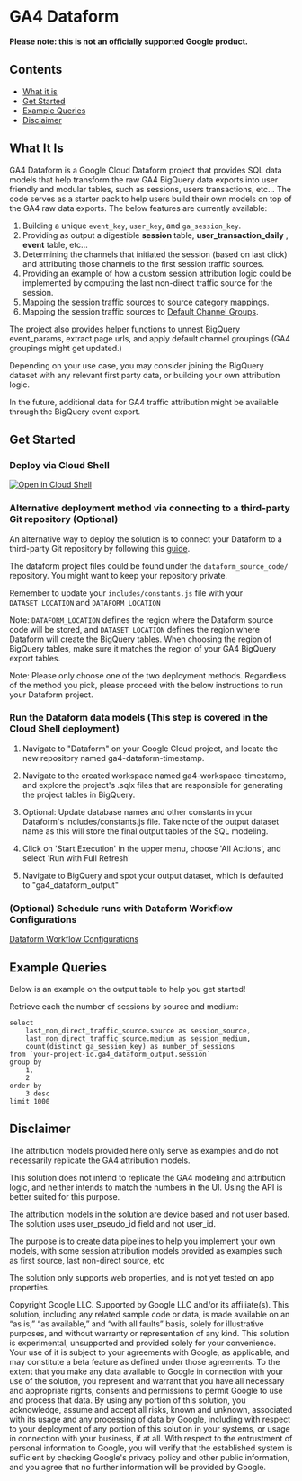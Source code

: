 
# GA4 Dataform

**Please note: this is not an officially supported Google product.**

## Contents
- [What it is](#what-it-is)
- [Get Started](#get-started)
- [Example Queries](#example-queries)
- [Disclaimer](#disclaimer)

## What It Is

GA4 Dataform is a Google Cloud Dataform project that provides SQL data models that help transform the raw GA4 BigQuery data exports into user friendly and modular tables, such as sessions, users transactions, etc... The code serves as a starter pack to help users build their own models on top of the GA4 raw data exports. The below features are currently available:

1. Building a unique `event_key`, `user_key`, and `ga_session_key`.
2. Providing as output a digestible **session** table, **user_transaction_daily** , **event** table, etc...
3. Determining the channels that initiated the session (based on last click) and attributing those channels to the first session traffic sources.
4. Providing an example of how a custom session attribution logic could be implemented by computing the last non-direct traffic source for the session.
5. Mapping the session traffic sources to [source category mappings](https://support.google.com/analytics/answer/9756891?hl=en#list").
6. Mapping the session traffic sources to [Default Channel Groups](https://support.google.com/analytics/answer/9756891?hl=en).

The project also provides helper functions to unnest BigQuery event_params, extract page urls, and apply default channel groupings (GA4 groupings might get updated.)

Depending on your use case, you may consider joining the BigQuery dataset with any relevant first party data, or building your own attribution logic. 

In the future, additional data for GA4 traffic attribution might be available through the BigQuery event export.

## Get Started

### Deploy via Cloud Shell

[![Open in Cloud Shell](https://gstatic.com/cloudssh/images/open-btn.png)](https://ssh.cloud.google.com/cloudshell/open?cloudshell_git_repo=https://github.com/google-marketing-solutions/ga4_dataform&cloudshell_tutorial=tutorial.md)

### Alternative deployment method via connecting to a third-party Git repository (Optional)

An alternative way to deploy the solution is to connect your Dataform to a third-party Git repository by following this [guide](https://cloud.google.com/dataform/docs/connect-repository). 

The dataform project files could be found under the `dataform_source_code/` repository. You might want to keep your repository private.

Remember to update your `includes/constants.js` file with your `DATASET_LOCATION` and `DATAFORM_LOCATION`

Note: `DATAFORM_LOCATION` defines the region where the Dataform source code will be stored, and `DATASET_LOCATION` defines the region where Dataform will create the BigQuery tables. When choosing the region of BigQuery tables, make sure it matches the region of your GA4 BigQuery export tables.

Note: Please only choose one of the two deployment methods. Regardless of the method you pick, please proceed with the below instructions to run your Dataform project.

### Run the Dataform data models (This step is covered in the Cloud Shell deployment)

1. Navigate to "Dataform" on your Google Cloud project, and locate the new repository named ga4-dataform-timestamp. 

2. Navigate to the created workspace named ga4-workspace-timestamp, and explore
the project's .sqlx files that are responsible for generating the project tables in BigQuery.

3. Optional: Update database names and other constants in your Dataform's includes/constants.js file. Take note
of the output dataset name as this will store the final output tables of the SQL modeling.

4. Click on 'Start Execution' in the upper menu, choose 'All Actions', and select 'Run with Full Refresh'

5. Navigate to BigQuery and spot your output dataset, which is defaulted to "ga4_dataform_output"

### (Optional) Schedule runs with Dataform Workflow Configurations
[Dataform Workflow Configurations](https://cloud.google.com/dataform/docs/workflow-configurations)

## Example Queries

Below is an example on the output table to help you get started!

Retrieve each the number of sessions by source and medium:
>
    select
        last_non_direct_traffic_source.source as session_source,
        last_non_direct_traffic_source.medium as session_medium,
        count(distinct ga_session_key) as number_of_sessions
    from `your-project-id.ga4_dataform_output.session`
    group by
        1,
        2
    order by
        3 desc
    limit 1000

## Disclaimer

The attribution models provided here only serve as examples and do not necessarily replicate the GA4 attribution models.

This solution does not intend to replicate the GA4 modeling and attribution logic, and neither intends to match the numbers in the UI. Using the API is better suited for this purpose.

The attribution models in the solution are device based and not user based. The solution uses user_pseudo_id field and not user_id.

The purpose is to create data pipelines to help you implement your own models, with some session attribution models provided as examples such as first source, last non-direct source, etc

The solution only supports web properties, and is not yet tested on app properties.

Copyright Google LLC. Supported by Google LLC and/or its affiliate(s). This solution, including any related sample code or data, is made available on an “as is,” “as available,” and “with all faults” basis, solely for illustrative purposes, and without warranty or representation of any kind. This solution is experimental, unsupported and provided solely for your convenience. Your use of it is subject to your agreements with Google, as applicable, and may constitute a beta feature as defined under those agreements.  To the extent that you make any data available to Google in connection with your use of the solution, you represent and warrant that you have all necessary and appropriate rights, consents and permissions to permit Google to use and process that data.  By using any portion of this solution, you acknowledge, assume and accept all risks, known and unknown, associated with its usage and any processing of data by Google, including with respect to your deployment of any portion of this solution in your systems, or usage in connection with your business, if at all. With respect to the entrustment of personal information to Google, you will verify that the established system is sufficient by checking Google's privacy policy and other public information, and you agree that no further information will be provided by Google.